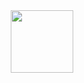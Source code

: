 <div id="header" align="center">
  <img src="https://media3.giphy.com/media/v1.Y2lkPTc5MGI3NjExYzlzaW5rbzd1Nm9iZjA4OTZtb2twd21xOGhpbDE2Yzhrd3ZuZDV3NSZlcD12MV9pbnRlcm5hbF9naWZfYnlfaWQmY3Q9Zw/fByehYIrOIzO8XolJK/giphy.gif" width="100"/>
</div>
